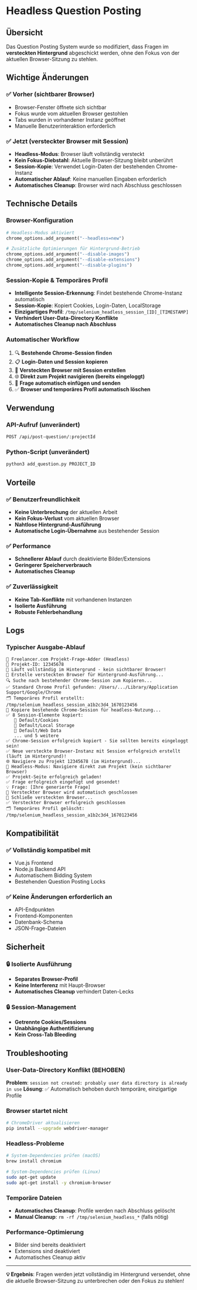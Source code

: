 # Headless Question Posting

## Übersicht

Das Question Posting System wurde so modifiziert, dass Fragen im **versteckten Hintergrund** abgeschickt werden, ohne den Fokus von der aktuellen Browser-Sitzung zu stehlen.

## Wichtige Änderungen

### ✅ Vorher (sichtbarer Browser)
- Browser-Fenster öffnete sich sichtbar
- Fokus wurde vom aktuellen Browser gestohlen
- Tabs wurden in vorhandener Instanz geöffnet
- Manuelle Benutzerinteraktion erforderlich

### ✅ Jetzt (versteckter Browser mit Session)
- **Headless-Modus**: Browser läuft vollständig versteckt
- **Kein Fokus-Diebstahl**: Aktuelle Browser-Sitzung bleibt unberührt  
- **Session-Kopie**: Verwendet Login-Daten der bestehenden Chrome-Instanz
- **Automatischer Ablauf**: Keine manuellen Eingaben erforderlich
- **Automatisches Cleanup**: Browser wird nach Abschluss geschlossen

## Technische Details

### Browser-Konfiguration
```python
# Headless-Modus aktiviert
chrome_options.add_argument("--headless=new")

# Zusätzliche Optimierungen für Hintergrund-Betrieb
chrome_options.add_argument("--disable-images")
chrome_options.add_argument("--disable-extensions")
chrome_options.add_argument("--disable-plugins")
```

### Session-Kopie & Temporäres Profil
- **Intelligente Session-Erkennung**: Findet bestehende Chrome-Instanz automatisch
- **Session-Kopie**: Kopiert Cookies, Login-Daten, LocalStorage
- **Einzigartiges Profil**: `/tmp/selenium_headless_session_[ID]_[TIMESTAMP]`
- **Verhindert User-Data-Directory Konflikte**
- **Automatisches Cleanup nach Abschluss**

### Automatischer Workflow
1. 🔍 **Bestehende Chrome-Session finden**
2. 📋 **Login-Daten und Session kopieren**
3. 🤖 **Versteckten Browser mit Session erstellen**
4. 🌐 **Direkt zum Projekt navigieren (bereits eingeloggt)** 
5. 📝 **Frage automatisch einfügen und senden**
6. ✅ **Browser und temporäres Profil automatisch löschen**

## Verwendung

### API-Aufruf (unverändert)
```bash
POST /api/post-question/:projectId
```

### Python-Script (unverändert)
```bash
python3 add_question.py PROJECT_ID
```

## Vorteile

### ✅ Benutzerfreundlichkeit
- **Keine Unterbrechung** der aktuellen Arbeit
- **Kein Fokus-Verlust** vom aktuellen Browser
- **Nahtlose Hintergrund-Ausführung**
- **Automatische Login-Übernahme** aus bestehender Session

### ✅ Performance
- **Schnellerer Ablauf** durch deaktivierte Bilder/Extensions
- **Geringerer Speicherverbrauch**
- **Automatisches Cleanup**

### ✅ Zuverlässigkeit  
- **Keine Tab-Konflikte** mit vorhandenen Instanzen
- **Isolierte Ausführung**
- **Robuste Fehlerbehandlung**

## Logs

### Typischer Ausgabe-Ablauf
```
💬 Freelancer.com Projekt-Frage-Adder (Headless)
🎯 Projekt-ID: 12345678
🤖 Läuft vollständig im Hintergrund - kein sichtbarer Browser!
🚀 Erstelle versteckten Browser für Hintergrund-Ausführung...
🔍 Suche nach bestehender Chrome-Session zum Kopieren...
✅ Standard Chrome Profil gefunden: /Users/.../Library/Application Support/Google/Chrome
🗂️ Temporäres Profil erstellt: /tmp/selenium_headless_session_a1b2c3d4_1670123456
🔄 Kopiere bestehende Chrome-Session für headless-Nutzung...
✅ 8 Session-Elemente kopiert:
   📄 Default/Cookies
   📄 Default/Local Storage
   📄 Default/Web Data
   ... und 5 weitere
✅ Chrome-Session erfolgreich kopiert - Sie sollten bereits eingeloggt sein!
✅ Neue versteckte Browser-Instanz mit Session erfolgreich erstellt (läuft im Hintergrund)!
🌐 Navigiere zu Projekt 12345678 (im Hintergrund)...
🤖 Headless-Modus: Navigiere direkt zum Projekt (kein sichtbarer Browser)
✅ Projekt-Seite erfolgreich geladen!
✅ Frage erfolgreich eingefügt und gesendet!
💡 Frage: [Ihre generierte Frage]
🤖 Versteckter Browser wird automatisch geschlossen
🧹 Schließe versteckten Browser...
✅ Versteckter Browser erfolgreich geschlossen
🗂️ Temporäres Profil gelöscht: /tmp/selenium_headless_session_a1b2c3d4_1670123456
```

## Kompatibilität

### ✅ Vollständig kompatibel mit
- Vue.js Frontend
- Node.js Backend API
- Automatischem Bidding System
- Bestehenden Question Posting Locks

### ✅ Keine Änderungen erforderlich an
- API-Endpunkten
- Frontend-Komponenten  
- Datenbank-Schema
- JSON-Frage-Dateien

## Sicherheit

### 🔒 Isolierte Ausführung
- **Separates Browser-Profil**
- **Keine Interferenz** mit Haupt-Browser
- **Automatisches Cleanup** verhindert Daten-Lecks

### 🔒 Session-Management  
- **Getrennte Cookies/Sessions**
- **Unabhängige Authentifizierung**
- **Kein Cross-Tab Bleeding**

## Troubleshooting

### User-Data-Directory Konflikt (BEHOBEN)
**Problem**: `session not created: probably user data directory is already in use`
**Lösung**: ✅ Automatisch behoben durch temporäre, einzigartige Profile

### Browser startet nicht
```bash
# ChromeDriver aktualisieren
pip install --upgrade webdriver-manager
```

### Headless-Probleme
```bash
# System-Dependencies prüfen (macOS)
brew install chromium

# System-Dependencies prüfen (Linux)
sudo apt-get update
sudo apt-get install -y chromium-browser
```

### Temporäre Dateien
- **Automatisches Cleanup**: Profile werden nach Abschluss gelöscht
- **Manual Cleanup**: `rm -rf /tmp/selenium_headless_*` (falls nötig)

### Performance-Optimierung
- Bilder sind bereits deaktiviert
- Extensions sind deaktiviert
- Automatisches Cleanup aktiv

---

**💡 Ergebnis**: Fragen werden jetzt vollständig im Hintergrund versendet, ohne die aktuelle Browser-Sitzung zu unterbrechen oder den Fokus zu stehlen! 